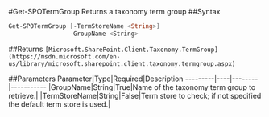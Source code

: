 #Get-SPOTermGroup
Returns a taxonomy term group
##Syntax
```powershell
Get-SPOTermGroup [-TermStoreName <String>]
                 -GroupName <String>
```


##Returns
```[Microsoft.SharePoint.Client.Taxonomy.TermGroup](https://msdn.microsoft.com/en-us/library/microsoft.sharepoint.client.taxonomy.termgroup.aspx)```

##Parameters
Parameter|Type|Required|Description
---------|----|--------|-----------
|GroupName|String|True|Name of the taxonomy term group to retrieve.|
|TermStoreName|String|False|Term store to check; if not specified the default term store is used.|
